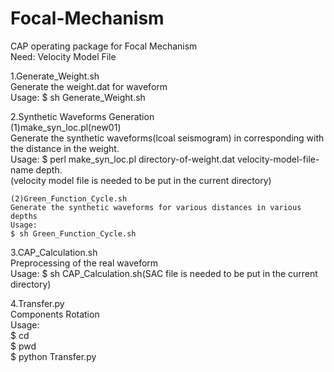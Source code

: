 # Focal-Mechanism

CAP operating package for Focal Mechanism  
Need: Velocity Model File

1.Generate_Weight.sh  
  Generate the weight.dat for waveform  
  Usage: 
  $ sh Generate_Weight.sh

2.Synthetic Waveforms Generation  
    (1)make_syn_loc.pl(new01)  
    Generate the synthetic waveforms(lcoal seismogram) in corresponding with the distance in the weight.  
    Usage: 
    $ perl make_syn_loc.pl directory-of-weight.dat velocity-model-file-name depth.   
      (velocity model file is needed to be put in the current directory)  

    (2)Green_Function_Cycle.sh  
    Generate the synthetic waveforms for various distances in various depths  
    Usage: 
    $ sh Green_Function_Cycle.sh  

3.CAP_Calculation.sh  
  Preprocessing of the real waveform  
  Usage: 
  $ sh CAP_Calculation.sh(SAC file is needed to be put in the current directory)  

4.Transfer.py  
  Components Rotation  
  Usage:   
  $ cd <current directory of SAC file>  
  $ pwd  
  $ python Transfer.py <directory of pwd>  
